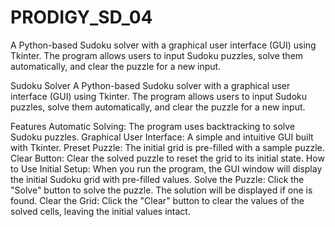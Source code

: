 # PRODIGY_SD_04
A Python-based Sudoku solver with a graphical user interface (GUI) using Tkinter. The program allows users to input Sudoku puzzles, solve them automatically, and clear the puzzle for a new input.

Sudoku Solver
A Python-based Sudoku solver with a graphical user interface (GUI) using Tkinter. The program allows users to input Sudoku puzzles, solve them automatically, and clear the puzzle for a new input.

Features
Automatic Solving: The program uses backtracking to solve Sudoku puzzles.
Graphical User Interface: A simple and intuitive GUI built with Tkinter.
Preset Puzzle: The initial grid is pre-filled with a sample puzzle.
Clear Button: Clear the solved puzzle to reset the grid to its initial state.
How to Use
Initial Setup: When you run the program, the GUI window will display the initial Sudoku grid with pre-filled values.
Solve the Puzzle: Click the "Solve" button to solve the puzzle. The solution will be displayed if one is found.
Clear the Grid: Click the "Clear" button to clear the values of the solved cells, leaving the initial values intact.
